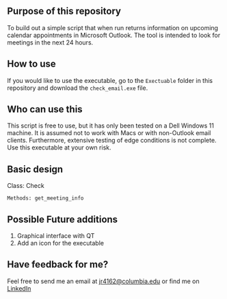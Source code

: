 ## Purpose of this repository 

To build out a simple script that when run returns information on upcoming calendar appointments in Microsoft Outlook. The tool is intended to look for meetings in the next 24 hours. 

## How to use

If you would like to use the executable, go to the `Exectuable` folder in this repository and download the `check_email.exe` file. 

## Who can use this

This script is free to use, but it has only been tested on a Dell Windows 11 machine. It is assumed not to work with Macs or with non-Outlook email clients. Furthermore, extensive testing of edge conditions is not complete. Use this executable at your own risk.

## Basic design 

Class: Check 

    Methods: get_meeting_info 

## Possible Future additions

1. Graphical interface with QT 
2. Add an icon for the executable 


## Have feedback for me?
Feel free to send me an email at jr4162@columbia.edu or find me on [LinkedIn](https://www.linkedin.com/in/joe-rebagliati-4ab7a488/)
